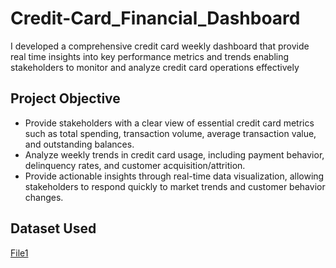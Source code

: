 # Credit-Card_Financial_Dashboard
I developed a comprehensive credit card weekly dashboard that provide real time insights into key performance metrics and trends enabling stakeholders to monitor and analyze credit card operations effectively
## Project Objective
- Provide stakeholders with a clear view of essential credit card metrics such as total spending, transaction volume, average transaction value, and outstanding balances.
- Analyze weekly trends in credit card usage, including payment behavior, delinquency rates, and customer acquisition/attrition.
- Provide actionable insights through real-time data visualization, allowing stakeholders to respond quickly to market trends and customer behavior changes.

## Dataset Used
 <a href = "https://github.com/hashlinn10/Credit-Card_Financial_Dashboard/blob/main/cc_add.csv">File1</a>
